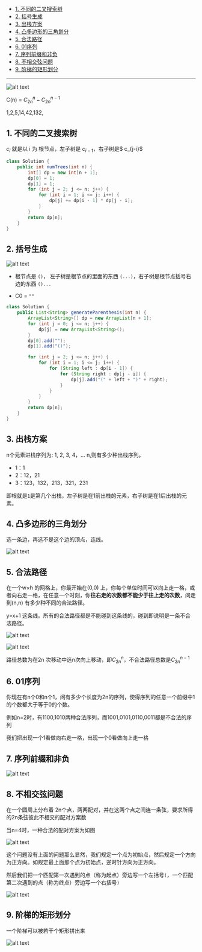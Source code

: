 - [1. 不同的二叉搜索树](#1-不同的二叉搜索树)
- [2. 括号生成](#2-括号生成)
- [3. 出栈方案](#3-出栈方案)
- [4. 凸多边形的三角划分](#4-凸多边形的三角划分)
- [5. 合法路径](#5-合法路径)
- [6. 01序列](#6-01序列)
- [7. 序列前缀和非负](#7-序列前缀和非负)
- [8. 不相交弦问题](#8-不相交弦问题)
- [9. 阶梯的矩形划分](#9-阶梯的矩形划分)


---
![alt text](../../../../../../../../images/image-58.png)

C(n) = $C^n_{2n} - C^{n−1}_{2n}$

1,2,5,14,42,132,
## 1. 不同的二叉搜索树

$c_i$ 就是以 i 为 根节点，左子树是 $c_{i-1}$，右子树是$ c_{j-i}$
```java
class Solution {
    public int numTrees(int n) {
        int[] dp = new int[n + 1];
        dp[0] = 1;
        dp[1] = 1;
        for (int j = 2; j <= n; j++) {
            for (int i = 1; i <= j; i++) {
                dp[j] += dp[i - 1] * dp[j - i];
            }
        }
        return dp[n];
    }
}
```

## 2. 括号生成

![alt text](../../../../../../../../images/image-59.png)

- 根节点是 `()`， 左子树是根节点的里面的东西 `(...)`，右子树是根节点括号右边的东西 `()...`

- C0 = `""`

```java
class Solution {
    public List<String> generateParenthesis(int n) {
        ArrayList<String>[] dp = new ArrayList[n + 1];
        for (int j = 0; j <= n; j++) {
            dp[j] = new ArrayList<String>();
        }
        dp[0].add("");
        dp[1].add("()");

        for (int j = 2; j <= n; j++) {
            for (int i = 1; i <= j; i++) {
                for (String left : dp[i - 1]) {
                    for (String right : dp[j - i]) {
                        dp[j].add("(" + left + ")" + right);
                    }
                }
            }
        }
        return dp[n];
    }
}
```

## 3. 出栈方案
n个元素进栈序列为: 1, 2, 3, 4，... n,则有多少种出栈序列。

- 1：1
- 2：12，21
- 3：123，132，213，321，231

即根就是`1`是第几个出栈，左子树是在1前出栈的元素，右子树是在1后出栈的元素。

## 4. 凸多边形的三角划分

选一条边，再选不是这个边的顶点，连线。

![alt text](../../../../../../../../images/image-60.png)

## 5. 合法路径

在一个w×h 的网格上，你最开始在(0,0) 上，你每个单位时间可以向上走一格，或者向右走一格，在任意一个时刻，你**往右走的次数都不能少于往上走的次数**，问走到(n,n) 有多少种不同的合法路径。

y=x+1 这条线。所有的合法路径都是不能碰到这条线的，碰到即说明是一条不合法路径。

![alt text](../../../../../../../../images/image-61.png)

![alt text](../../../../../../../../images/Snipaste_2024-04-17_12-23-34.png)

路径总数为在2n 次移动中选n次向上移动，即$C^n_{2n}$，不合法路径总数是$C^{n−1}_{2n}$

## 6. 01序列

你现在有n个0和n个1，问有多少个长度为2n的序列，使得序列的任意一个前缀中1的个数都大于等于0的个数。

例如n=2时，有1100,1010两种合法序列，而1001,0101,0110,0011都是不合法的序列

我们把出现一个1看做向右走一格，出现一个0看做向上走一格

## 7. 序列前缀和非负

![alt text](../../../../../../../../images/image-65.png)

## 8. 不相交弦问题
在一个圆周上分布着 2n个点，两两配对，并在这两个点之间连一条弦，要求所得的2n条弦彼此不相交的配对方案数  

当n=4时，一种合法的配对方案为如图

![alt text](../../../../../../../../images/image-62.png)

这个问题没有上面的问题那么显然，我们规定一个点为初始点，然后规定一个方向为正方向。如规定最上面那个点为初始点，逆时针方向为正方向。

然后我们把一个匹配第一次遇到的点（称为起点）旁边写一个左括号`(`，一个匹配第二次遇到的点（称为终点）旁边写一个右括号`)` 

![alt text](../../../../../../../../images/image-63.png)

## 9. 阶梯的矩形划分
一个阶梯可以被若干个矩形拼出来

![alt text](../../../../../../../../images/image-64.png)